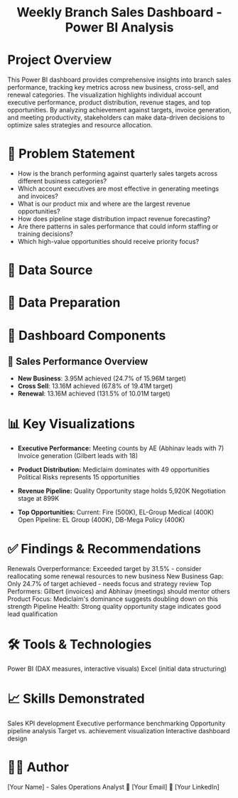 # <h1 align="center">Weekly Branch Sales Dashboard - Power BI Analysis</h1>
# Project Overview
This Power BI dashboard provides comprehensive insights into branch sales performance, tracking key metrics across new business, cross-sell, and renewal categories. The visualization highlights individual account executive performance, product distribution, revenue stages, and top opportunities. By analyzing achievement against targets, invoice generation, and meeting productivity, stakeholders can make data-driven decisions to optimize sales strategies and resource allocation.

# 💠 Problem Statement
* How is the branch performing against quarterly sales targets across different business categories?
* Which account executives are most effective in generating meetings and invoices?
* What is our product mix and where are the largest revenue opportunities?
* How does pipeline stage distribution impact revenue forecasting?
* Are there patterns in sales performance that could inform staffing or training decisions?
* Which high-value opportunities should receive priority focus?

# 💠 Data Source


# 💠 Data Preparation


# 💠 Dashboard Components
## 🎯 Sales Performance Overview
* **New Business**: 3.95M achieved (24.7% of 15.96M target)
* **Cross Sell**: 13.16M achieved (67.8% of 19.41M target)
* **Renewal**: 13.16M achieved (131.5% of 10.01M target)

# 📊 Key Visualizations
* **Executive Performance:**
Meeting counts by AE (Abhinav leads with 7)
Invoice generation (Gilbert leads with 18)

* **Product Distribution:**
Mediclaim dominates with 49 opportunities
Political Risks represents 15 opportunities

* **Revenue Pipeline:**
Quality Opportunity stage holds 5,920K
Negotiation stage at 899K

* **Top Opportunities:**
Current: Fire (500K), EL-Group Medical (400K)
Open Pipeline: EL Group (400K), DB-Mega Policy (400K)

# ✅ Findings & Recommendations
Renewals Overperformance: Exceeded target by 31.5% - consider reallocating some renewal resources to new business
New Business Gap: Only 24.7% of target achieved - needs focus and strategy review
Top Performers: Gilbert (invoices) and Abhinav (meetings) should mentor others
Product Focus: Mediclaim's dominance suggests doubling down on this strength
Pipeline Health: Strong quality opportunity stage indicates good lead qualification

# 🛠 Tools & Technologies
Power BI (DAX measures, interactive visuals)
Excel (initial data structuring)


# 📈 Skills Demonstrated
Sales KPI development
Executive performance benchmarking
Opportunity pipeline analysis
Target vs. achievement visualization
Interactive dashboard design

# 👨‍💻 Author
[Your Name] - Sales Operations Analyst
📧 [Your Email]
🔗 [Your LinkedIn]
